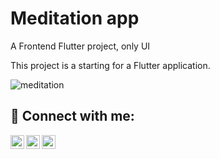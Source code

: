 # Meditation app

A Frontend Flutter project, only UI


This project is a starting for a Flutter application.

![meditation](https://user-images.githubusercontent.com/34665443/190067027-ac49cb96-e5e5-4bb8-8dce-a96389aca28f.jpg)


<h2> 🤳 Connect with me:</h2>

[<img align="left" alt="EdgarSaenz | Twitter" width="22px" src="https://upload.wikimedia.org/wikipedia/commons/thumb/4/4f/Twitter-logo.svg/2491px-Twitter-logo.svg.png" />][twitter]
[<img align="left" alt="EdgarSaenz | LinkedIn" width="22px" src="https://cdn-icons-png.flaticon.com/512/174/174857.png" />][linkedin]
[<img align="left" alt="EdgarSaenz | Instagram" width="22px" src="https://upload.wikimedia.org/wikipedia/commons/thumb/e/e7/Instagram_logo_2016.svg/2048px-Instagram_logo_2016.svg.png" />][instagram]

[twitter]: https://twitter.com/_EdgarAldair
[instagram]: https://www.instagram.com/soy_edgarsaenz/
[linkedin]: https://www.linkedin.com/in/edgar-saenz/
